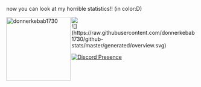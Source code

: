 
now you can look at my horrible statistics!! (in color:D)
<div>
<img height="170" align="left" src="https://github-readme-stats.vercel.app/api?username=donnerkebab1730&count_private=true&include_all_commits=true&theme=onedark" alt="donnerkebab1730" />
<img src="https://github-readme-stats.vercel.app/api/top-langs/?username=donnerkebab1730&layout=compact&theme=onedark&langs_count=15" />
</div>
![](https://raw.githubusercontent.com/donnerkebab1730/github-stats/master/generated/overview.svg)


[![Discord Presence](https://lanyard.cnrad.dev/api/:798594014156292156)](https://discord.com/users/:798594014156292156)
